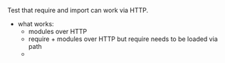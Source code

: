 Test that require and import can work via HTTP.

- what works:
    - modules over HTTP
    - require + modules over HTTP but require needs to be loaded via path
    -   
